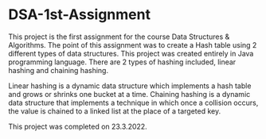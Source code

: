 # DSA-1st-Assignment

This project is the first assignment for the course Data Structures & Algorithms. The point of this assignment was to create a Hash table using 2 different types of data structures. This project was created entirely in Java programming language. There are 2 types of hashing included, linear hashing and chaining hashing. 

Linear hashing is a dynamic data structure which implements a hash table and grows or shrinks one bucket at a time.
Chaining hashing is a dynamic data structure that implements a technique in which once a collision occurs, the value is chained to a linked list at the place of a targeted key.

This project was completed on 23.3.2022.
